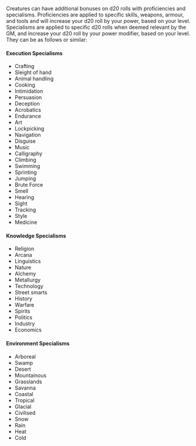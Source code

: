 Creatures can have additional bonuses on d20 rolls with proficiencies and specialisms.
Proficiencies are applied to specific skills, weapons, armour, and tools and will increase your d20 roll by your power, based on your level.
Specialisms are applied to specific d20 rolls when deemed relevant by the GM, and increase your d20 roll by your power modifier, based on your level. They can be as follows or similar:

#### Execution Specialisms
- Crafting
- Sleight of hand
- Animal handling
- Cooking
- Intimidation
- Persuasion
- Deception
- Acrobatics
- Endurance
- Art
- Lockpicking
- Navigation
- Disguise
- Music
- Calligraphy
- Climbing
- Swimming
- Sprinting
- Jumping
- Brute Force
- Smell
- Hearing
- Sight
- Tracking
- Style
- Medicine

#### Knowledge Specialisms
- Religion
- Arcana
- Linguistics
- Nature
- Alchemy
- Metallurgy
- Technology
- Street smarts
- History
- Warfare
- Spirits
- Politics
- Industry
- Economics

#### Environment Specialisms
- Arboreal
- Swamp
- Desert
- Mountainous
- Grasslands
- Savanna
- Coastal
- Tropical
- Glacial
- Civilised
- Snow
- Rain
- Heat
- Cold